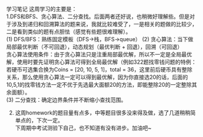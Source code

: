 学习笔记
这周学习的主要是：  
1.DFS和BFS、贪心算法、二分查找。后面两者还好说，也稍微好理解些。但是对于涉及到递归和回溯算法的题来说，我就比较难受了，一是相关的题做的比较少，二是看到类似的题有点胆怯（感觉有些题很难理解）。    
(1) DFS/BFS：熟练固定模板（DFS->栈，BFS->queue）
(2) 贪心算法：当下做局部最优判断（不可回退），动态规划（最优判断 + 回退），回溯（可回退）  
贪心算法使用条件：由于贪心算法只是注重局部最优解，所以不一定是全局最优解，使用时要先证明贪心算法可得到全局最优解（例如322题找零钱问题的特例：若硬币可选集合换为Coins = [20, 10, 5, 1]，total = 36，这里前后硬币具有整除关系，那么使用贪心算法一定可以得到最优解，因为你直接选20的话，后面的10,5,1的找零钱方法一定不优于先选最大面额20的方法，即能整除20的一定整除其余面额）。  
(3) 二分查找：确定边界条件并不断缩小查找范围。  
  
2. 这周homework的题目量有点多，中等题目很多没来得及做，选了几道稍稍简单点的，下次一定。   
下周期中考试测验下自己，也不知道有没有进步。加油吧~   
